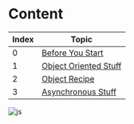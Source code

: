 # Content

| Index | Topic |
| ----- | -----|
| 0 | [Before You Start]() |
| 1 | [Object Oriented Stuff]() |
| 2 | [Object Recipe]() |
| 3 | [Asynchronous Stuff]() |



![js](https://datavisioner.net/wp-content/uploads/2020/04/javascript-illustration.png)
